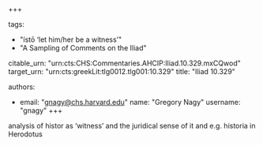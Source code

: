 +++

tags:
- "ístō ‘let him/her be a witness’"
- "A Sampling of Comments on the Iliad"

citable_urn: "urn:cts:CHS:Commentaries.AHCIP:Iliad.10.329.mxCQwod"
target_urn: "urn:cts:greekLit:tlg0012.tlg001:10.329"
title: "Iliad 10.329"

authors:
- email: "gnagy@chs.harvard.edu"
  name: "Gregory Nagy"
  username: "gnagy"
+++

<p>analysis of histor as ‘witness’ and the juridical sense of it and e.g. historia in Herodotus</p>
